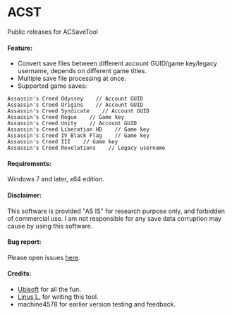 ACST
====
Public releases for ACSaveTool

#### Feature:
- Convert save files between different account GUID/game key/legacy username, depends on different game titles.
- Multiple save file processing at once.
- Supported game saves:
```
Assassin's Creed Odyssey    // Account GUID
Assassin's Creed Origins    // Account GUID
Assassin's Creed Syndicate    // Account GUID
Assassin's Creed Rogue    // Game key
Assassin's Creed Unity    // Account GUID
Assassin's Creed Liberation HD    // Game key
Assassin's Creed IV Black Flag    // Game key
Assassin's Creed III    // Game key
Assassin's Creed Revelations    // Legacy username
```

#### Requirements:
Windows 7 and later, x64 edition.

#### Disclaimer:
This software is provided "AS IS" for research purpose only, and forbidden of commercial use.
I am not responsible for any save data corruption may cause by using this software.

#### Bug report:
Please open issues [here](https://github.com/linzhouyu/ACST/issues).

#### Credits:
- [Ubisoft](https://www.ubisoft.com/) for all the fun.
- [Linus L.](https://github.com/linzhouyu) for writing this tool.
- machine4578 for earlier version testing and feedback.
